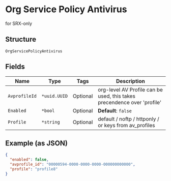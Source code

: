 
# Org Service Policy Antivirus

for SRX-only

## Structure

`OrgServicePolicyAntivirus`

## Fields

| Name | Type | Tags | Description |
|  --- | --- | --- | --- |
| `AvprofileId` | `*uuid.UUID` | Optional | org-level AV Profile can be used, this takes precendence over 'profile' |
| `Enabled` | `*bool` | Optional | **Default**: `false` |
| `Profile` | `*string` | Optional | default / noftp / httponly / or keys from av_profiles |

## Example (as JSON)

```json
{
  "enabled": false,
  "avprofile_id": "00000594-0000-0000-0000-000000000000",
  "profile": "profile8"
}
```

